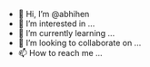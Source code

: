 - 👋 Hi, I’m @abhihen
- 👀 I’m interested in ...
- 🌱 I’m currently learning ...
- 💞️ I’m looking to collaborate on ...
- 📫 How to reach me ...

<!---
abhihen/abhihen is a ✨ special ✨ repository because its `README.md` (this file) appears on your GitHub profile.
You can click the Preview link to take a look at your changes.
--->

